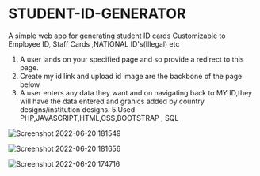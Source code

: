# STUDENT-ID-GENERATOR
A simple web app for generating student ID cards 
Customizable to Employee ID, Staff Cards ,NATIONAL ID's(Illegal) etc

1. A user lands on your specified page and so provide a redirect to this page.
2. Create my id link and upload id image are the backbone of the page below
3. A user enters any data they want and on navigating back to MY ID,they will have the data entered and grahics added by country designs/institution designs.
5.Used PHP,JAVASCRIPT,HTML,CSS,BOOTSTRAP , SQL 

![Screenshot 2022-06-20 181549](https://user-images.githubusercontent.com/97826144/174632980-f41f646f-3a6b-4f7c-94e1-a4c34a22a7e0.png)

![Screenshot 2022-06-20 181656](https://user-images.githubusercontent.com/97826144/174633234-6f0743c5-e81e-4eb0-b36a-766d1c7709d0.png)

![Screenshot 2022-06-20 174716](https://user-images.githubusercontent.com/97826144/174629315-086a94b3-bb94-47af-a53c-223969117d35.png)
